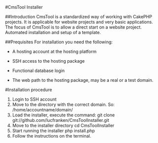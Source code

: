 #CmsTool Installer

##Introduction
CmsTool is a standardized way of working with CakePHP projects. It is applicable for website projects and very basic applications. The focus of CmsTool is to allow a direct start on a website project. Automated installation and setup of a template.

##Prequisites
For installation you need the following:

* A hosting account at the hosting platform

* SSH access to the hosting package

* Functional database login

* The web path to the hosting package, may be a real or a test domain.

#Installation procedure

1. Login to SSH account
2. Move to the directory with the correct domain. So: /home/accountname/domain/
3. Load the installer, execute the command:
    git clone git://github.com/lucfranken/CmsToolInstaller.git
4. Move to the installer directory
    cd CmsToolInstaller
5. Start running the installer
    php install.php
6. Follow the instructions on the terminal.




